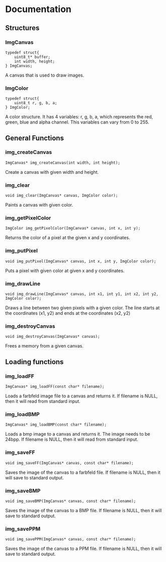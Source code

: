 # Documentation

## Structures

### ImgCanvas

```
typedef struct{
	uint8_t* buffer;
	int width, height;
} ImgCanvas;
```

A canvas that is used to draw images.

### ImgColor

```
typedef struct{
	uint8_t r, g, b, a;
} ImgColor;
```

A color structure. It has 4 variables: r, g, b, a, which represents the red,
green, blue and alpha channel. This variables can vary from 0 to 255.

## General Functions

### img\_createCanvas

`ImgCanvas* img_createCanvas(int width, int height);`

Create a canvas with given width and height.

### img\_clear

`void img_clear(ImgCanvas* canvas, ImgColor color);`

Paints a canvas with given color.

### img\_getPixelColor

`ImgColor img_getPixelColor(ImgCanvas* canvas, int x, int y);`

Returns the color of a pixel at the given x and y coordinates.

### img\_putPixel

`void img_putPixel(ImgCanvas* canvas, int x, int y, ImgColor color);`

Puts a pixel with given color at given x and y coordinates.

### img\_drawLine

`void img_drawLine(ImgCanvas* canvas, int x1, int y1, int x2, int y2, ImgColor color);`

Draws a line between two given pixels with a given color.
The line starts at the coordinates (x1, y2) and ends at the coordinates (x2, y2)


### img\_destroyCanvas

`void img_destroyCanvas(ImgCanvas* canvas);`

Frees a memory from a given canvas.

## Loading functions

### img\_loadFF

`ImgCanvas* img_loadFF(const char* filename);`

Loads a farbfeld image file to a canvas and returns it. If filename is NULL,
then it will read from standard input.

### img\_loadBMP

`ImgCanvas* img_loadBMP(const char* filename);`

Loads a bmp image to a canvas and returns it. The image needs to be 24bpp.
If filename is NULL, then it will read from standard input.


### img\_saveFF

`void img_saveFF(ImgCanvas* canvas, const char* filename);`

Saves the image of the canvas to a farbfeld file. If filename is NULL, then
it will save to standard output.

### img\_saveBMP

`void img_saveBMP(ImgCanvas* canvas, const char* filename);`

Saves the image of the canvas to a BMP file. If filename is NULL, then
it will save to standard output.

### img\_savePPM

`void img_savePPM(ImgCanvas* canvas, const char* filename);`

Saves the image of the canvas to a PPM file. If filename is NULL, then
it will save to standard output.
